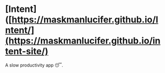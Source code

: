 # [Intent]([https://maskmanlucifer.github.io/Intent/](https://maskmanlucifer.github.io/intent-site/)
A slow productivity app 😴.
